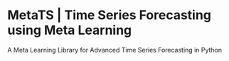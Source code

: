 # MetaTS | Time Series Forecasting using Meta Learning
A Meta Learning Library for Advanced Time Series Forecasting in Python

